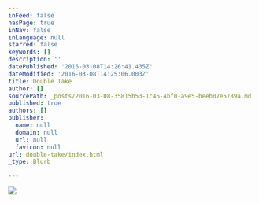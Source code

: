 ```yaml
---
inFeed: false
hasPage: true
inNav: false
inLanguage: null
starred: false
keywords: []
description: ''
datePublished: '2016-03-08T14:26:41.435Z'
dateModified: '2016-03-08T14:25:06.003Z'
title: Double Take
author: []
sourcePath: _posts/2016-03-08-35815b53-1c46-4bf0-a9e5-beeb07e5789a.md
published: true
authors: []
publisher:
  name: null
  domain: null
  url: null
  favicon: null
url: double-take/index.html
_type: Blurb

---
```

![](https://the-grid-user-content.s3-us-west-2.amazonaws.com/0d34fb54-05a1-408a-887a-85e6af8a5e87.jpg)